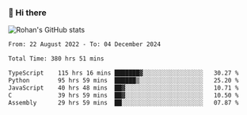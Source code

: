### 👋 Hi there 

<!--
**rohznmdev/rohznmdev** is a ✨ _special_ ✨ repository because its `README.md` (this file) appears on your GitHub profile.

Here are some ideas to get you started:

- 🔭 I’m currently working on ...
- 🌱 I’m currently learning Ruby and Ruby on Rails
- 👯 I’m looking to collaborate on ...
- 🤔 I’m looking for help with ...
- 💬 Ask me about ...
- 📫 How to reach me: ...
- 😄 Pronouns: ...
- ⚡ Fun fact: ...
-->
![Rohan's GitHub stats](https://github-readme-stats.vercel.app/api?username=rohznmdev&theme=dark&show_icons=true)

<!--START_SECTION:waka-->

```txt
From: 22 August 2022 - To: 04 December 2024

Total Time: 380 hrs 51 mins

TypeScript    115 hrs 16 mins ███████▓░░░░░░░░░░░░░░░░░   30.27 %
Python        95 hrs 59 mins  ██████▒░░░░░░░░░░░░░░░░░░   25.20 %
JavaScript    40 hrs 48 mins  ██▓░░░░░░░░░░░░░░░░░░░░░░   10.71 %
C             39 hrs 59 mins  ██▓░░░░░░░░░░░░░░░░░░░░░░   10.50 %
Assembly      29 hrs 59 mins  ██░░░░░░░░░░░░░░░░░░░░░░░   07.87 %
```

<!--END_SECTION:waka-->
